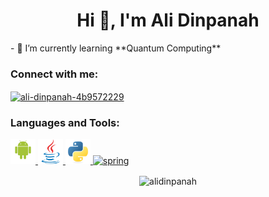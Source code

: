 <h1 align="center">Hi 👋, I'm Ali Dinpanah</h1>
- 🌱 I’m currently learning **Quantum Computing**

<h3 align="left">Connect with me:</h3>
<p align="left">
<a href="https://linkedin.com/in/ali-dinpanah-4b9572229" target="blank"><img align="center" src="https://raw.githubusercontent.com/rahuldkjain/github-profile-readme-generator/master/src/images/icons/Social/linked-in-alt.svg" alt="ali-dinpanah-4b9572229" height="30" width="40" /></a>
</p>

<h3 align="left">Languages and Tools:</h3>
<p align="left"> <a href="https://developer.android.com" target="_blank" rel="noreferrer"> <img src="https://raw.githubusercontent.com/devicons/devicon/master/icons/android/android-original-wordmark.svg" alt="android" width="40" height="40"/> </a> <a href="https://www.java.com" target="_blank" rel="noreferrer"> <img src="https://raw.githubusercontent.com/devicons/devicon/master/icons/java/java-original.svg" alt="java" width="40" height="40"/> </a> <a href="https://www.python.org" target="_blank" rel="noreferrer"> <img src="https://raw.githubusercontent.com/devicons/devicon/master/icons/python/python-original.svg" alt="python" width="40" height="40"/> </a> <a href="https://spring.io/" target="_blank" rel="noreferrer"> <img src="https://www.vectorlogo.zone/logos/springio/springio-icon.svg" alt="spring" width="40" height="40"/> </a> </p>

<div align = "center"><p><img align="center" src="https://github-readme-stats.vercel.app/api/top-langs?username=alidinpanah&show_icons=true&locale=en&layout=compact" alt="alidinpanah" /></p></div>

